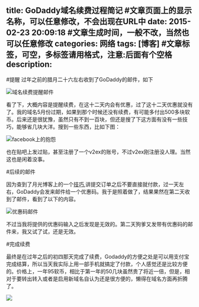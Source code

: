 title: GoDaddy域名续费过程简记 #文章页面上的显示名称，可以任意修改，不会出现在URL中
date: 2015-02-23 20:09:18 #文章生成时间，一般不改，当然也可以任意修改
categories:  网络
tags: [博客] #文章标签，可空，多标签请用格式，注意:后面有个空格
description: 
---

#提醒
过年之前的腊月二十六左右收到了GoDaddy的邮件，如下

![域名续费提醒邮件](http://hktkdy.qiniudn.com/godaddy1.jpg)

看了下，大概内容是提醒续费，在这十二天内会有优惠，过了这十二天优惠就没有了。我的域名5月份过期，如果到那个时候还没有续费，有可能多付出500多块软币。后来还是很犹豫，虽然只有不到一百块，但还是搜了下这方面有没有一些技巧，能够省几块大洋。搜到一些东西，比如下图：

![facebook上的抱怨](http://hktkdy.qiniudn.com/godaddy4.jpg)


也在贴吧上发过贴，甚至注册了一个v2ex的账号，不过v2ex刚注册没人理。当然这也是闲着没事。

#后续的邮件

因为查到了月光博客上的一个[技巧](http://www.williamlong.info/blog/archives/1662.html),讲提交订单之后不要直接就付款，过一天左右，GoDaddy会发来邮件给一个优惠码。我于是照着做了，结果果然在第二天收到了邮件，看到了以下的内容。

![优惠码邮件](http://hktkdy.qiniudn.com/godaddy2.jpg)

不过当我将提供的优惠码输入之后发现是无效的。第二天狗爹又发带有优惠码的邮件来，我又试了试，还是无效。

#完成续费

最终是在过年之后的初四那天完成了续费，Godaddy的方便之处是可以用支付宝完成结算，所以当天我实际上用一部手机就搞定了付款，个人感觉还是比较方便的。价格上，一年95软币，相比于第一年的50几块虽然贵了将近一倍，但是，相对于要转出转入或者是启用新域名自认为还是很方便的，懒得在域名方面再折腾了。



![](http://hktkdy.qiniudn.com/godaddy3.jpg)
